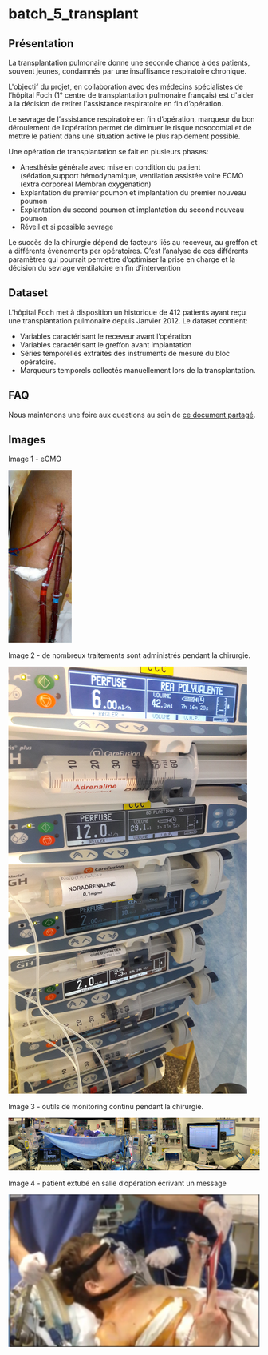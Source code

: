 # batch_5_transplant

## Présentation

La transplantation pulmonaire donne une seconde chance à des patients, souvent jeunes, condamnés par une insuffisance respiratoire chronique.

L'objectif du projet, en collaboration avec des médecins spécialistes de l’hôpital Foch (1° centre de transplantation pulmonaire français) est d'aider à la décision de retirer l'assistance respiratoire en fin d’opération.

Le sevrage de l’assistance respiratoire en fin d’opération, marqueur du bon déroulement de l’opération permet de diminuer le risque nosocomial et de mettre le patient dans une situation active le plus rapidement possible.

Une opération de transplantation se fait en plusieurs phases:

- Anesthésie générale avec mise en condition du patient (sédation,support hémodynamique, ventilation assistée voire ECMO (extra corporeal Membran oxygenation)
- Explantation du premier poumon et implantation du premier nouveau poumon
- Explantation du second poumon et implantation du second nouveau poumon
- Réveil et si possible sevrage

Le succès de la chirurgie dépend de facteurs liés au receveur, au greffon et à différents évènements per opératoires. C’est l’analyse de ces différents paramètres qui pourrait permettre d’optimiser la prise en charge et la décision du sevrage ventilatoire en fin d’intervention

## Dataset

L'hôpital Foch met à disposition un historique de 412 patients ayant reçu une transplantation pulmonaire depuis Janvier 2012. Le dataset contient:

- Variables caractérisant le receveur avant l’opération
- Variables caractérisant le greffon avant implantation
- Séries temporelles extraites des instruments de mesure du bloc opératoire.
- Marqueurs temporels collectés manuellement lors de la transplantation.

## FAQ

Nous maintenons une foire aux questions au sein de [ce document partagé](https://docs.google.com/document/d/1d_Tbq-IAW-30KVEQZv_IKozlDDtzy6QnfETXtgBTucw/edit).

## Images

Image 1 - eCMO

![ECMO](images/ecmo.png)

Image 2 - de nombreux traitements sont administrés pendant la chirurgie.

![traitements](images/traitements.png)

Image 3 - outils de monitoring continu pendant la chirurgie.

![monitoring](images/monitoring.png)

Image 4 - patient extubé en salle d’opération écrivant un message

![extubation](images/extubation.png)
